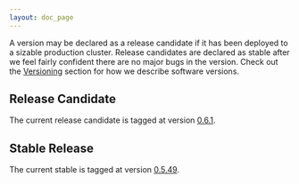 ```yaml
---
layout: doc_page
---
```

A version may be declared as a release candidate if it has been deployed to a sizable production cluster. Release candidates are declared as stable after we feel fairly confident there are no major bugs in the version. Check out the [Versioning](Versioning.html) section for how we describe software versions.

Release Candidate
-----------------

The current release candidate is tagged at version [0.6.1](https://github.com/metamx/druid/tree/druid-0.6.1).

Stable Release
--------------

The current stable is tagged at version [0.5.49](https://github.com/metamx/druid/tree/druid-0.5.49).
